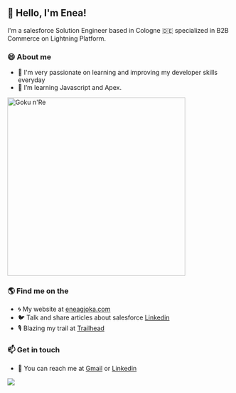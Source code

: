 ## 👋 Hello, I'm Enea!
I'm a salesforce Solution Engineer based in Cologne 🇩🇪 specialized in B2B Commerce on Lightning Platform. 

### 😄 About me 
- 🔭 I'm very passionate on learning and improving my developer skills everyday
- 🌱 I’m learning Javascript and Apex.

<p align="left">
  <img src="https://i.imgur.com/znnK0Cw.png" width="400" title="Goku n'Re">
</p>

### 🌎 Find me on the 
- 🌀 My website at [eneagjoka.com](https://eneagjoka.com)
- 🐦 Talk and share articles about salesforce [Linkedin](https://www.linkedin.com/in/eneagjoka/)
- 🎙️ Blazing my trail at [Trailhead](https://trailblazer.me/id/eneagjoka)

### 📫 Get in touch
- 📧 You can reach me at [Gmail](enea.gjoka@trailblazercgl.com) or [Linkedin](https://www.linkedin.com/in/eneagjoka/)

<p align="left">
    <img src="https://visitor-badge.laobi.icu/badge?page_id=eneag-sf" id="counter">
</p>
